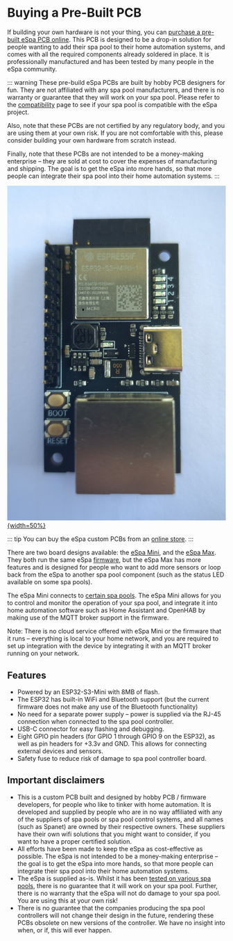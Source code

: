 # Buying a Pre-Built PCB

If building your own hardware is not your thing, you can [purchase a pre-built eSpa PCB online](https://store.espa.diy). This PCB is designed to be a drop-in solution for people wanting to add their spa pool to their home automation systems, and comes with all the required components already soldered in place. It is professionally manufactured and has been tested by many people in the eSpa community.

::: warning
These pre-build eSpa PCBs are built by hobby PCB designers for fun. They are not affiliated with any spa pool manufacturers, and there is no warranty or guarantee that they will work on your spa pool. Please refer to the [compatibility](/compatibility) page to see if your spa pool is compatible with the eSpa project.

Also, note that these PCBs are not certified by any regulatory body, and you are using them at your own risk. If you are not comfortable with this, please consider building your own hardware from scratch instead.

Finally, note that these PCBs are not intended to be a money-making enterprise – they are sold at cost to cover the expenses of manufacturing and shipping. The goal is to get the eSpa into more hands, so that more people can integrate their spa pool into their home automation systems.
:::

[![eSpa board](/images/espa-mini-top.jpg){width=50%}](https://store.espa.diy)

::: tip
You can buy the eSpa custom PCBs from an [online store](https://store.espa.diy).
:::

There are two board designs available: the [eSpa Mini](https://store.jonathangiles.net/product/espa-mini/), and the [eSpa Max](https://store.jonathangiles.net/product/espa-max/). They both run the same eSpa [firmware](/firmware), but the eSpa Max has more features and is designed for people who want to add more sensors or loop back from the eSpa to another spa pool component (such as the status LED available on some spa pools).

The eSpa Mini connects to [certain spa pools](/compatibility). The eSpa Mini allows for you to control and monitor the operation of your spa pool, and integrate it into home automation software such as Home Assistant and OpenHAB by making use of the MQTT broker support in the firmware.

Note: There is no cloud service offered with eSpa Mini or the firmware that it runs – everything is local to your home network, and you are required to set up integration with the device by integrating it with an MQTT broker running on your network.

## Features

* Powered by an ESP32-S3-Mini with 8MB of flash.
* The ESP32 has built-in WiFi and Bluetooth support (but the current firmware does not make any use of the Bluetooth functionality)
* No need for a separate power supply – power is supplied via the RJ-45 connection when connected to the spa pool controller.
* USB-C connector for easy flashing and debugging.
* Eight GPIO pin headers (for GPIO 1 through GPIO 9 on the ESP32), as well as pin headers for +3.3v and GND. This allows for connecting external devices and sensors.
* Safety fuse to reduce risk of damage to spa pool controller board.

## Important disclaimers

* This is a custom PCB built and designed by hobby PCB / firmware developers, for people who like to tinker with home automation. It is developed and supplied by people who are in no way affiliated with any of the suppliers of spa pools or spa pool control systems, and all names (such as Spanet) are owned by their respective owners. These suppliers have their own wifi solutions that you might want to consider, if you want to have a proper certified solution.
* All efforts have been made to keep the eSpa as cost-effective as possible. The eSpa is not intended to be a money-making enterprise – the goal is to get the eSpa into more hands, so that more people can integrate their spa pool into their home automation systems.
* The eSpa is supplied as-is. Whilst it has been [tested on various spa pools](/compatibility), there is no guarantee that it will work on your spa pool. Further, there is no warranty that the eSpa will not do damage to your spa pool. You are using this at your own risk!
* There is no guarantee that the companies producing the spa pool controllers will not change their design in the future, rendering these PCBs obsolete on new versions of the controller. We have no insight into when, or if, this will ever happen.
